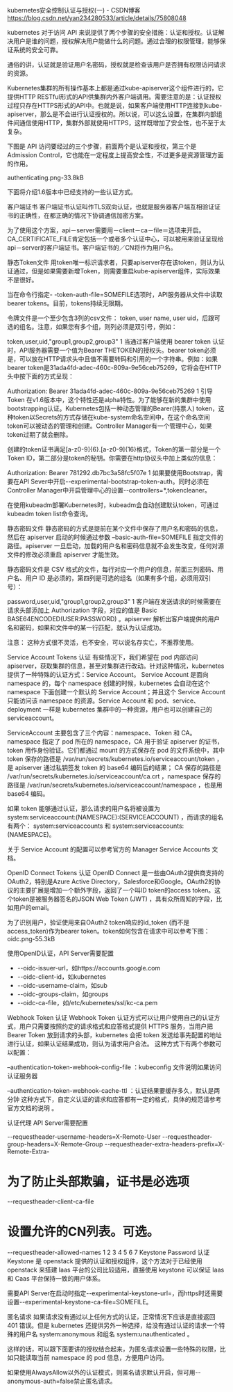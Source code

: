 kubernetes安全控制认证与授权(一) - CSDN博客 https://blog.csdn.net/yan234280533/article/details/75808048

kubernetes 对于访问 API 来说提供了两个步骤的安全措施：认证和授权。认证解决用户是谁的问题，授权解决用户能做什么的问题。通过合理的权限管理，能够保证系统的安全可靠。

通俗的讲，认证就是验证用户名密码，授权就是检查该用户是否拥有权限访问请求的资源。

Kubernetes集群的所有操作基本上都是通过kube-apiserver这个组件进行的，它提供HTTP RESTful形式的API供集群内外客户端调用。需要注意的是：认证授权过程只存在HTTPS形式的API中。也就是说，如果客户端使用HTTP连接到kube-apiserver，那么是不会进行认证授权的。所以说，可以这么设置，在集群内部组件间通信使用HTTP，集群外部就使用HTTPS，这样既增加了安全性，也不至于太复杂。

下图是 API 访问要经过的三个步骤，前面两个是认证和授权，第三个是 Admission Control，它也能在一定程度上提高安全性，不过更多是资源管理方面的作用。

authenticating.png-33.8kB

下面将介绍1.6版本中已经支持的一些认证方式。

客户端证书
客户端证书认证叫作TLS双向认证，也就是服务器客户端互相验证证书的正确性，在都正确的情况下协调通信加密方案。

为了使用这个方案，api－server需要用－client－ca－file＝选项来开启。CA_CERTIFICATE_FILE肯定包括一个或者多个认证中心，可以被用来验证呈现给api－server的客户端证书。客户端证书的／CN将作为用户名。

静态Token文件
用token唯一标识请求者，只要apiserver存在该token，则认为认证通过，但是如果需要新增Token，则需要重启kube-apiserver组件，实际效果不是很好。

当在命令行指定- -token-auth-file=SOMEFILE选项时，API服务器从文件中读取 bearer tokens。目前，tokens持续无限期。

令牌文件是一个至少包含3列的csv文件： token, user name, user uid，后跟可选的组名。注意，如果您有多个组，则列必须是双引号，例如：

token,user,uid,"group1,group2,group3"
1
当通过客户端使用 bearer token 认证时，API服务器需要一个值为Bearer THETOKEN的授权头。bearer token必须是，可以放在HTTP请求头中且值不需要转码和引用的一个字符串。例如：如果bearer token是31ada4fd-adec-460c-809a-9e56ceb75269，它将会在HTTP头中按下面的方式呈现：

Authorization: Bearer 31ada4fd-adec-460c-809a-9e56ceb75269
1
引导Token
在v1.6版本中，这个特性还是alpha特性。为了能够在新的集群中使用bootstrapping认证。Kubernetes包括一种动态管理的Bearer(持票人) token，这种token以Secrets的方式存储在kube-system命名空间中，在这个命名空间token可以被动态的管理和创建。Controller Manager有一个管理中心，如果token过期了就会删除。

创建的token证书满足[a-z0-9]{6}.[a-z0-9]{16}格式，Token的第一部分是一个Token ID，第二部分是token的秘钥。你需要在http协议头中加上类似的信息：

Authorization: Bearer 781292.db7bc3a58fc5f07e
1
如果要使用Bootstrap，需要在API Sever中开启--experimental-bootstrap-token-auth。同时必须在Controller Manager中开启管理中心的设置--controllers=*,tokencleaner。

在使用kubeadm部署Kubernetes时，kubeadm会自动创建默认token，可通过kubeadm token list命令查询。

静态密码文件
静态密码的方式是提前在某个文件中保存了用户名和密码的信息，然后在 apiserver 启动的时候通过参数 –basic-auth-file=SOMEFILE 指定文件的路径。apiserver 一旦启动，加载的用户名和密码信息就不会发生改变，任何对源文件的修改必须重启 apiserver 才能生效。

静态密码文件是 CSV 格式的文件，每行对应一个用户的信息，前面三列密码、用户名、用户 ID 是必须的，第四列是可选的组名（如果有多个组，必须用双引号）：

password,user,uid,"group1,group2,group3"
1
客户端在发送请求的时候需要在请求头部添加上 Authorization 字段，对应的值是 Basic BASE64ENCODED(USER:PASSWORD) 。apiserver 解析出客户端提供的用户名和密码，如果和文件中的某一行匹配，就认为认证成功。

注意： 
这种方式很不灵活，也不安全，可以说名存实亡，不推荐使用。

Service Account Tokens 认证
有些情况下，我们希望在 pod 内部访问 apiserver，获取集群的信息，甚至对集群进行改动。针对这种情况，kubernetes 提供了一种特殊的认证方式：Service Account。 Service Account 是面向 namespace 的，每个 namespace 创建的时候，kubernetes 会自动在这个 namespace 下面创建一个默认的 Service Account；并且这个 Service Account 只能访问该 namespace 的资源。Service Account 和 pod、service、deployment 一样是 kubernetes 集群中的一种资源，用户也可以创建自己的 serviceaccount。

ServiceAccount 主要包含了三个内容：namespace、Token 和 CA。namespace 指定了 pod 所在的 namespace，CA 用于验证 apiserver 的证书，token 用作身份验证。它们都通过 mount 的方式保存在 pod 的文件系统中，其中 token 保存的路径是 /var/run/secrets/kubernetes.io/serviceaccount/token ，是 apiserver 通过私钥签发 token 的 base64 编码后的结果； CA 保存的路径是 /var/run/secrets/kubernetes.io/serviceaccount/ca.crt ，namespace 保存的路径是 /var/run/secrets/kubernetes.io/serviceaccount/namespace ，也是用 base64 编码。

如果 token 能够通过认证，那么请求的用户名将被设置为 system:serviceaccount:(NAMESPACE):(SERVICEACCOUNT) ，而请求的组名有两个： system:serviceaccounts 和 system:serviceaccounts:(NAMESPACE)。

关于 Service Account 的配置可以参考官方的 Manager Service Accounts 文档。

OpenID Connect Tokens 认证
OpenID Connect 是一些由OAuth2提供商支持的OAuth2，特别是Azure Active Directory，Salesforce和Google。OAuth2的协议的主要扩展是增加一个额外字段，返回了一个叫ID token的access token。这个token是被服务器签名的JSON Web Token (JWT) ，具有众所周知的字段，比如用户的email。

为了识别用户，验证使用来自OAuth2 token响应的id_token (而不是 access_token)作为bearer token。token如何包含在请求中可以参考下图： 
oidc.png-55.3kB

使用OpenID认证，API Server需要配置 
- --oidc-issuer-url，如https://accounts.google.com 
- --oidc-client-id，如kubernetes 
- --oidc-username-claim，如sub 
- --oidc-groups-claim，如groups 
- --oidc-ca-file，如/etc/kubernetes/ssl/kc-ca.pem

Webhook Token 认证
Webhook Token 认证方式可以让用户使用自己的认证方式，用户只需要按照约定的请求格式和应答格式提供 HTTPS 服务，当用户把 Bearer Token 放到请求的头部，kubernetes 会把 token 发送给事先配置的地址进行认证，如果认证结果成功，则认为请求用户合法。 这种方式下有两个参数可以配置：

–authentication-token-webhook-config-file ：kubeconfig 文件说明如果访问认证服务器

–authentication-token-webhook-cache-ttl ：认证结果要缓存多久，默认是两分钟 
这种方式下，自定义认证的请求和应答都有一定的格式，具体的规范请参考 官方文档的说明 。

认证代理
API Server需要配置

--requestheader-username-headers=X-Remote-User
--requestheader-group-headers=X-Remote-Group
--requestheader-extra-headers-prefix=X-Remote-Extra-
# 为了防止头部欺骗，证书是必选项
--requestheader-client-ca-file
# 设置允许的CN列表。可选。
--requestheader-allowed-names
1
2
3
4
5
6
7
Keystone Password 认证
Keystone 是 openstack 提供的认证和授权组件，这个方法对于已经使用 openstack 来搭建 Iaas 平台的公司比较适用，直接使用 keystone 可以保证 Iaas 和 Caas 平台保持一致的用户体系。

需要API Server在启动时指定--experimental-keystone-url=<AuthURL>，而https时还需要设置--experimental-keystone-ca-file=SOMEFILE。

匿名请求
如果请求没有通过以上任何方式的认证，正常情况下应该是直接返回 401 错误。但是 kubernetes 还提供另外一种选择，给没有通过认证的请求一个特殊的用户名 system:anonymous 和组名 system:unauthenticated 。

这样的话，可以跟下面要讲的授权结合起来，为匿名请求设置一些特殊的权限，比如只能读取当前 namespace 的 pod 信息，方便用户访问。

如果使用AlwaysAllow以外的认证模式，则匿名请求默认开启，但可用--anonymous-auth=false禁止匿名请求。